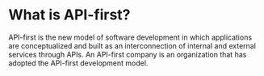 # What is API-first?
API-first is the new model of software development in which applications are conceptualized and built as an interconnection of internal and external services through APIs. An API-first company is an organization that has adopted the API-first development model.